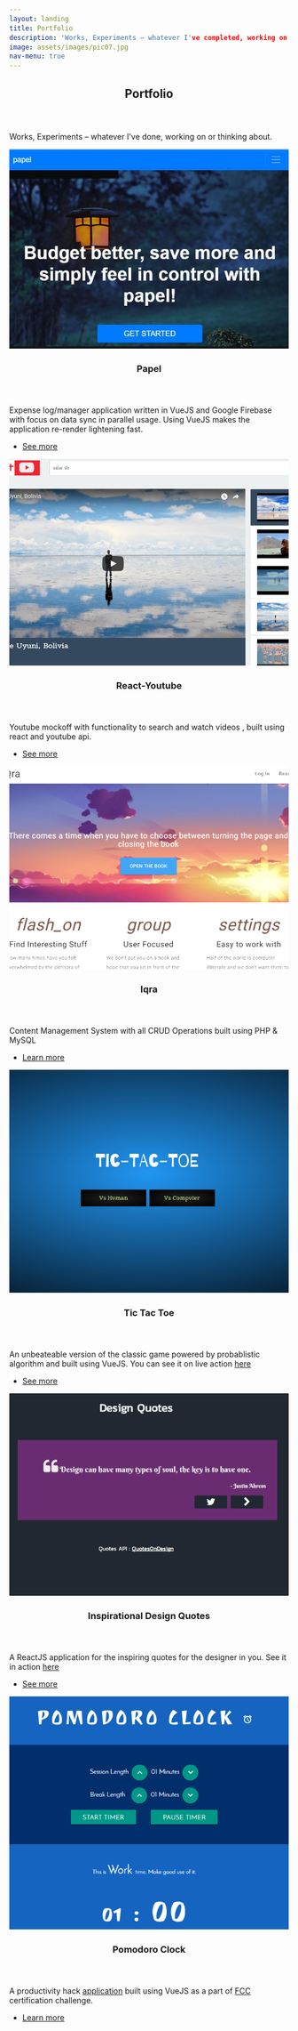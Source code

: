 ```yaml
---
layout: landing
title: Portfolio
description: 'Works, Experiments – whatever I've completed, working on or thinking about.'
image: assets/images/pic07.jpg
nav-menu: true
---
```



<!-- Main -->
<div id="main">

<!--One -->
<section id="one">
	<div class="inner">
		<header class="major">
			<h2>Portfolio</h2>
		</header>
		<p>Works, Experiments – whatever I've done, working on or thinking about.</p>
	</div>
</section>

<!-- Two -->
<section id="two" class="spotlights">
	<section>
		<a href="https://github.com/nuhman/papel" class="image">
			<img src="assets/images/papel.jpg" alt="" data-position="center center" />
		</a>
		<div class="content">
			<div class="inner">
				<header class="major">
					<h3>Papel</h3>
				</header>
				<p>Expense log/manager application written in VueJS and Google Firebase with focus on data sync in parallel usage. Using VueJS makes the application re-render lightening fast.</p>
				<ul class="actions">
					<li><a href="https://github.com/nuhman/papel" class="button">See more</a></li>
				</ul>
			</div>
		</div>
	</section>
	<section>
		<a href="https://github.com/nuhman/react-youtube" class="image">
			<img src="assets/images/rsz_react_youtube.jpg" alt="" data-position="top center" />
		</a>
		<div class="content">
			<div class="inner">
				<header class="major">
					<h3>React-Youtube</h3>
				</header>
				<p>Youtube mockoff with functionality to search and watch videos , built using react and youtube api.</p>
				<ul class="actions">
					<li><a href="https://github.com/nuhman/react-youtube" class="button">See more</a></li>
				</ul>
			</div>
		</div>
	</section>
	<section>
		<a href="https://github.com/nuhman/iqra-cms" class="image">
			<img src="assets/images/rsz_iqra1.jpg" alt="" data-position="25% 25%" />
		</a>
		<div class="content">
			<div class="inner">
				<header class="major">
					<h3>Iqra</h3>
				</header>
				<p>Content Management System with all CRUD Operations built using PHP & MySQL</p>
				<ul class="actions">
					<li><a href="https://github.com/nuhman/iqra-cms" class="button">Learn more</a></li>
				</ul>
			</div>
		</div>
	</section> <!-- 2nd batch -->	
	<section>
		<a href="https://github.com/nuhman/tic-tac-toe" class="image">
			<img src="assets/images/rsz_tictactoe.jpg" alt="" data-position="center center" />
		</a>
		<div class="content">
			<div class="inner">
				<header class="major">
					<h3>Tic Tac Toe</h3>
				</header>
				<p>An unbeateable version of the classic game powered by probablistic algorithm and built using VueJS. You can see it on live action <a href="https://codepen.io/Nuhman/full/zwMPQd">here</a></p>
				<ul class="actions">
					<li><a href="https://github.com/nuhman/tic-tac-toe" class="button">See more</a></li>
				</ul>
			</div>
		</div>
	</section>
	<section>
		<a href="https://github.com/nuhman/quote-machine" class="image">
			<img src="assets/images/rsz_quote_new.jpg" alt="" data-position="top center" />
		</a>
		<div class="content">
			<div class="inner">
				<header class="major">
					<h3>Inspirational Design Quotes</h3>
				</header>
				<p>A ReactJS application for the inspiring quotes for the designer in you. See it in action <a href="https://codepen.io/Nuhman/full/jaBLbM">here</a></p>
				<ul class="actions">
					<li><a href="https://github.com/nuhman/quote-machine" class="button">See more</a></li>
				</ul>
			</div>
		</div>
	</section>
	<section>
		<a href="https://github.com/nuhman/pomodoro-timer" class="image">
			<img src="assets/images/rsz_pomodoro.jpg" alt="" data-position="25% 25%" />
		</a>
		<div class="content">
			<div class="inner">
				<header class="major">
					<h3>Pomodoro Clock</h3>
				</header>
				<p>A productivity hack <a href="http://codepen.io/Nuhman/full/aWYvjO">application</a> built using VueJS as a part of <a href="https://www.freecodecamp.org/nuhman">FCC</a> certification challenge.</p>
				<ul class="actions">
					<li><a href="https://github.com/nuhman/pomodoro-timer" class="button">Learn more</a></li>
				</ul>
			</div>
		</div>
	</section>
	
	
	
</section>

<!-- Three -->
<!--
<section id="three">
	<div class="inner">
		<header class="major">
			<h2>Massa libero</h2>
		</header>
		<p>Nullam et orci eu lorem consequat tincidunt vivamus et sagittis libero. Mauris aliquet magna magna sed nunc rhoncus pharetra. Pellentesque condimentum sem. In efficitur ligula tate urna. Maecenas laoreet massa vel lacinia pellentesque lorem ipsum dolor. Nullam et orci eu lorem consequat tincidunt. Vivamus et sagittis libero. Mauris aliquet magna magna sed nunc rhoncus amet pharetra et feugiat tempus.</p>
		<ul class="actions">
			<li><a href="generic.html" class="button next">Get Started</a></li>
		</ul>
	</div>
</section> -->

</div>
